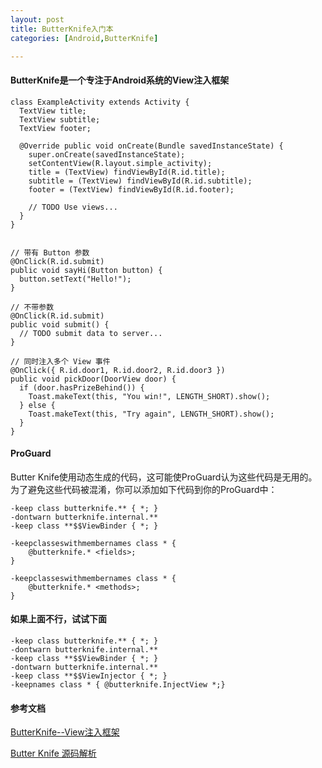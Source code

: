 ```yaml
---
layout: post
title: ButterKnife入门本
categories: [Android,ButterKnife]

---
```

 
####   ButterKnife是一个专注于Android系统的View注入框架

	class ExampleActivity extends Activity {
	  TextView title;
	  TextView subtitle;
	  TextView footer;
	
	  @Override public void onCreate(Bundle savedInstanceState) {
	    super.onCreate(savedInstanceState);
	    setContentView(R.layout.simple_activity);
	    title = (TextView) findViewById(R.id.title);
	    subtitle = (TextView) findViewById(R.id.subtitle);
	    footer = (TextView) findViewById(R.id.footer);
	
	    // TODO Use views...
	  }
	}


	// 带有 Button 参数
	@OnClick(R.id.submit)
	public void sayHi(Button button) {
	  button.setText("Hello!");
	}
	 
	// 不带参数
	@OnClick(R.id.submit)
	public void submit() {
	  // TODO submit data to server...
	}
	 
	// 同时注入多个 View 事件
	@OnClick({ R.id.door1, R.id.door2, R.id.door3 })
	public void pickDoor(DoorView door) {
	  if (door.hasPrizeBehind()) {
	    Toast.makeText(this, "You win!", LENGTH_SHORT).show();
	  } else {
	    Toast.makeText(this, "Try again", LENGTH_SHORT).show();
	  }
	}


#### ProGuard

Butter Knife使用动态生成的代码，这可能使ProGuard认为这些代码是无用的。为了避免这些代码被混淆，你可以添加如下代码到你的ProGuard中：

	-keep class butterknife.** { *; }
	-dontwarn butterknife.internal.**
	-keep class **$$ViewBinder { *; }
	
	-keepclasseswithmembernames class * {
	    @butterknife.* <fields>;
	}
	
	-keepclasseswithmembernames class * {
	    @butterknife.* <methods>;
	}

####  如果上面不行，试试下面
	
	-keep class butterknife.** { *; }
	-dontwarn butterknife.internal.**
	-keep class **$$ViewBinder { *; }
	-dontwarn butterknife.internal.**
	-keep class **$$ViewInjector { *; }
	-keepnames class * { @butterknife.InjectView *;}


#### 参考文档
	
[ButterKnife--View注入框架](http://stormzhang.com/openandroid/android/2014/01/12/android-butterknife/)	

[Butter Knife 源码解析](https://mp.weixin.qq.com/s?__biz=MzA4MjU5NTY0NA==&mid=404147665&idx=1&sn=a16153b2a658db64ab80926cd3b76447&scene=1&srcid=0316uiFozajuenpaPdddoL2F&key=710a5d99946419d9e1debace429380f18dd76186706a6593a596cb1903db25c663b6d1c228c066fa428a6b67ef51eb55&ascene=0&uin=Mjc3OTU3Nzk1&devicetype=iMac+MacBookPro9%2C2+OSX+OSX+10.10.3+build%2814D136%29&version=11020201&pass_ticket=e3qL7YcbmknxduKwWiyzQxJoeiIW7hRFdqBaO206p868fDQqQ7UIiIsPe%2FiSY23E)